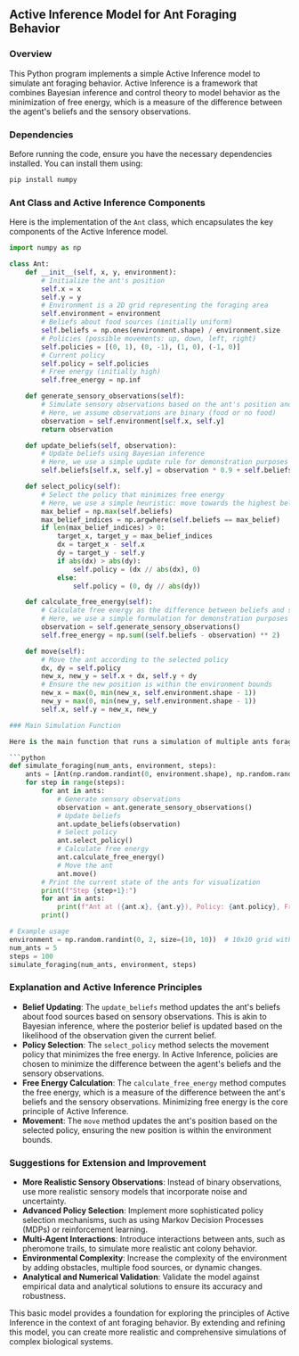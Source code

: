 ## Active Inference Model for Ant Foraging Behavior

### Overview

This Python program implements a simple Active Inference model to simulate ant foraging behavior. Active Inference is a framework that combines Bayesian inference and control theory to model behavior as the minimization of free energy, which is a measure of the difference between the agent's beliefs and the sensory observations.

### Dependencies

Before running the code, ensure you have the necessary dependencies installed. You can install them using:

```bash
pip install numpy
```

### Ant Class and Active Inference Components

Here is the implementation of the `Ant` class, which encapsulates the key components of the Active Inference model.

```python
import numpy as np

class Ant:
    def __init__(self, x, y, environment):
        # Initialize the ant's position
        self.x = x
        self.y = y
        # Environment is a 2D grid representing the foraging area
        self.environment = environment
        # Beliefs about food sources (initially uniform)
        self.beliefs = np.ones(environment.shape) / environment.size
        # Policies (possible movements: up, down, left, right)
        self.policies = [(0, 1), (0, -1), (1, 0), (-1, 0)]
        # Current policy
        self.policy = self.policies
        # Free energy (initially high)
        self.free_energy = np.inf

    def generate_sensory_observations(self):
        # Simulate sensory observations based on the ant's position and environment
        # Here, we assume observations are binary (food or no food)
        observation = self.environment[self.x, self.y]
        return observation

    def update_beliefs(self, observation):
        # Update beliefs using Bayesian inference
        # Here, we use a simple update rule for demonstration purposes
        self.beliefs[self.x, self.y] = observation * 0.9 + self.beliefs[self.x, self.y] * 0.1

    def select_policy(self):
        # Select the policy that minimizes free energy
        # Here, we use a simple heuristic: move towards the highest belief
        max_belief = np.max(self.beliefs)
        max_belief_indices = np.argwhere(self.beliefs == max_belief)
        if len(max_belief_indices) > 0:
            target_x, target_y = max_belief_indices
            dx = target_x - self.x
            dy = target_y - self.y
            if abs(dx) > abs(dy):
                self.policy = (dx // abs(dx), 0)
            else:
                self.policy = (0, dy // abs(dy))

    def calculate_free_energy(self):
        # Calculate free energy as the difference between beliefs and sensory observations
        # Here, we use a simple formulation for demonstration purposes
        observation = self.generate_sensory_observations()
        self.free_energy = np.sum((self.beliefs - observation) ** 2)

    def move(self):
        # Move the ant according to the selected policy
        dx, dy = self.policy
        new_x, new_y = self.x + dx, self.y + dy
        # Ensure the new position is within the environment bounds
        new_x = max(0, min(new_x, self.environment.shape - 1))
        new_y = max(0, min(new_y, self.environment.shape - 1))
        self.x, self.y = new_x, new_y

### Main Simulation Function

Here is the main function that runs a simulation of multiple ants foraging in a 2D environment.

```python
def simulate_foraging(num_ants, environment, steps):
    ants = [Ant(np.random.randint(0, environment.shape), np.random.randint(0, environment.shape), environment) for _ in range(num_ants)]
    for step in range(steps):
        for ant in ants:
            # Generate sensory observations
            observation = ant.generate_sensory_observations()
            # Update beliefs
            ant.update_beliefs(observation)
            # Select policy
            ant.select_policy()
            # Calculate free energy
            ant.calculate_free_energy()
            # Move the ant
            ant.move()
        # Print the current state of the ants for visualization
        print(f"Step {step+1}:")
        for ant in ants:
            print(f"Ant at ({ant.x}, {ant.y}), Policy: {ant.policy}, Free Energy: {ant.free_energy}")
        print()

# Example usage
environment = np.random.randint(0, 2, size=(10, 10))  # 10x10 grid with random food sources
num_ants = 5
steps = 100
simulate_foraging(num_ants, environment, steps)
```

### Explanation and Active Inference Principles

- **Belief Updating**: The `update_beliefs` method updates the ant's beliefs about food sources based on sensory observations. This is akin to Bayesian inference, where the posterior belief is updated based on the likelihood of the observation given the current belief.
- **Policy Selection**: The `select_policy` method selects the movement policy that minimizes the free energy. In Active Inference, policies are chosen to minimize the difference between the agent's beliefs and the sensory observations.
- **Free Energy Calculation**: The `calculate_free_energy` method computes the free energy, which is a measure of the difference between the ant's beliefs and the sensory observations. Minimizing free energy is the core principle of Active Inference.
- **Movement**: The `move` method updates the ant's position based on the selected policy, ensuring the new position is within the environment bounds.

### Suggestions for Extension and Improvement

- **More Realistic Sensory Observations**: Instead of binary observations, use more realistic sensory models that incorporate noise and uncertainty.
- **Advanced Policy Selection**: Implement more sophisticated policy selection mechanisms, such as using Markov Decision Processes (MDPs) or reinforcement learning.
- **Multi-Agent Interactions**: Introduce interactions between ants, such as pheromone trails, to simulate more realistic ant colony behavior.
- **Environmental Complexity**: Increase the complexity of the environment by adding obstacles, multiple food sources, or dynamic changes.
- **Analytical and Numerical Validation**: Validate the model against empirical data and analytical solutions to ensure its accuracy and robustness.

This basic model provides a foundation for exploring the principles of Active Inference in the context of ant foraging behavior. By extending and refining this model, you can create more realistic and comprehensive simulations of complex biological systems.
